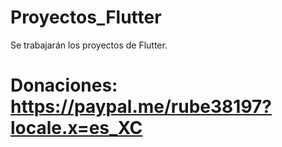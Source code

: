 # Proyectos_Flutter
Se trabajarán los proyectos de Flutter.
# Donaciones: https://paypal.me/rube38197?locale.x=es_XC
